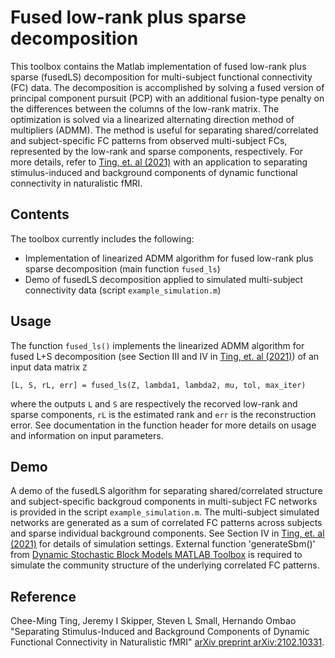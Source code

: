 # Fused low-rank plus sparse decomposition
This toolbox contains the Matlab implementation of fused low-rank plus sparse (fusedLS) decomposition for multi-subject functional connectivity (FC) data. The decomposition is accomplished by solving a fused version of principal component pursuit (PCP) with an additional fusion-type penalty on the differences between the columns of the low-rank matrix. The optimization is solved via a linearized alternating direction method of multipliers (ADMM). The method is useful for separating shared/correlated and subject-specific FC patterns from observed multi-subject FCs, represented by the low-rank and sparse components, respectively. For more details, refer to [Ting, et. al (2021)](https://arxiv.org/abs/2102.10331#) with an application to separating stimulus-induced and background components of dynamic functional connectivity in naturalistic fMRI.

## Contents
The toolbox currently includes the following:
- Implementation of linearized ADMM algorithm for fused low-rank plus sparse decomposition (main function `fused_ls`)
- Demo of fusedLS decomposition applied to simulated multi-subject connectivity data (script `example_simulation.m`)

## Usage
The function `fused_ls()` implements the linearized ADMM algorithm for fused L+S decomposition (see Section III and IV in [Ting, et. al (2021)](https://arxiv.org/abs/2102.10331#)) of an input data matrix `Z`

`[L, S, rL, err] = fused_ls(Z, lambda1, lambda2, mu, tol, max_iter)`

where the outputs `L` and `S` are respectively the recorved low-rank and sparse components, `rL` is the estimated rank and `err` is the reconstruction error. See documentation in the function header for more details on usage and information on input parameters.

## Demo
A demo of the fusedLS algorithm for separating shared/correlated structure and subject-specific backgroud components in multi-subject FC networks is provided in the script `example_simulation.m`. The multi-subject simulated networks are generated as a sum of correlated FC patterns across subjects and sparse individual background components. See Section IV in [Ting, et. al (2021)](https://arxiv.org/abs/2102.10331#) for details of simulation settings. External function 'generateSbm()' from [Dynamic Stochastic Block Models MATLAB Toolbox](https://github.com/IdeasLabUT/Dynamic-Stochastic-Block-Model) is required to simulate the community structure of the underlying correlated FC patterns.

## Reference
Chee-Ming Ting, Jeremy I Skipper, Steven L Small, Hernando Ombao "Separating Stimulus-Induced and Background Components of Dynamic Functional Connectivity in Naturalistic fMRI"
[arXiv preprint arXiv:2102.10331](https://arxiv.org/abs/2102.10331#).

